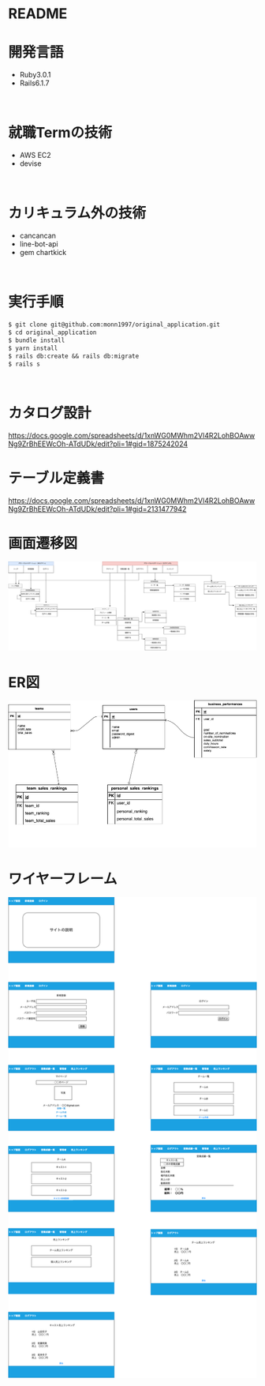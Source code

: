 # README

# 開発言語
* Ruby3.0.1
* Rails6.1.7
<br>

# 就職Termの技術
* AWS EC2
* devise
<br>

# カリキュラム外の技術
* cancancan
* line-bot-api
* gem chartkick
<br>

# 実行手順
```
$ git clone git@github.com:monn1997/original_application.git
$ cd original_application
$ bundle install
$ yarn install
$ rails db:create && rails db:migrate
$ rails s
```
<br>

# カタログ設計
https://docs.google.com/spreadsheets/d/1xnWG0MWhm2Vl4R2LohBOAwwNg9ZrBhEEWcOh-ATdUDk/edit?pli=1#gid=1875242024
<br>

# テーブル定義書
https://docs.google.com/spreadsheets/d/1xnWG0MWhm2Vl4R2LohBOAwwNg9ZrBhEEWcOh-ATdUDk/edit?pli=1#gid=2131477942
<br>

# 画面遷移図
![screen](readme/%E7%94%BB%E9%9D%A2%E9%81%B7%E7%A7%BB%E5%9B%B3_screen.drawio%20.png)
<br>

# ER図
![ER](readme/original_app_ER.drawio.png)
<br>

# ワイヤーフレーム
![wire](readme/wire.drawio.png)
<br>

